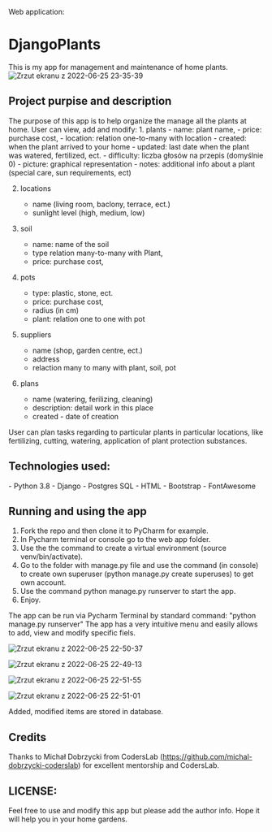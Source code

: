 Web application:

<h1>DjangoPlants</h1>

This is my app for management and maintenance of home plants.
![Zrzut ekranu z 2022-06-25 23-35-39](https://user-images.githubusercontent.com/66016783/175791187-2e4f82de-86c2-4041-a532-bf41ed3b0449.png)


<h2>Project purpise and description</h2>
The purpose of this app is to help organize the manage all the plants at home. 
User can view, add and modify:
1. plants 
    - name: plant name,
    - price: purchase cost,
    - location: relation one-to-many with location
    - created: when the plant arrived to your home
    - updated: last date when the plant was watered, fertilized, ect.
    - difficulty: liczba głosów na przepis (domyślnie 0)
    - picture: graphical representation
    - notes: additional info about a plant (special care, sun requirements, ect)


2. locations
    - name (living room, baclony, terrace, ect.)
    - sunlight level (high, medium, low)


3. soil
    - name: name of the soil
    - type relation many-to-many with Plant,
    - price: purchase cost,

4. pots
    - type: plastic, stone, ect.
    - price: purchase cost,
    - radius (in cm)
    - plant: relation one to one with pot

5. suppliers
    - name (shop, garden centre, ect.)
    - address
    - relaction many to many with plant, soil, pot


6. plans
    - name (watering, ferilizing, cleaning)
    - description: detail work in this place
    - created - date of creation   

User can plan tasks regarding to particular plants in particular locations, like fertilizing, cutting, watering, application of plant protection substances.

<h2>Technologies used:</h2>
    - Python 3.8
    - Django
    - Postgres SQL
    - HTML
    - Bootstrap
    - FontAwesome

<h2>Running and using the app</h2>

1. Fork the repo and then clone it to PyCharm for example.
2. In Pycharm terminal or console go to the web app folder.
3. Use the the command to create a virtual environment (source venv/bin/activate).
4. Go to the folder with manage.py file and use the command (in console) to create own superuser (python manage.py create superuses) to get own account.
5. Use the command python manage.py runserver to start the app.
6. Enjoy.

The app can be run via Pycharm Terminal by standard command: "python manage.py runserver"
The app has a very intuitive menu and easily allows to add, view and modify specific fiels.

![Zrzut ekranu z 2022-06-25 22-50-37](https://user-images.githubusercontent.com/66016783/175791229-864e97a5-dbce-4016-ba0d-5606c08d6300.png)

![Zrzut ekranu z 2022-06-25 22-49-13](https://user-images.githubusercontent.com/66016783/175791146-867d9be9-2b24-46f6-be2c-998724d34927.png)

![Zrzut ekranu z 2022-06-25 22-51-55](https://user-images.githubusercontent.com/66016783/175791205-93202036-6e06-4426-b151-27b577ee4fac.png)

![Zrzut ekranu z 2022-06-25 22-51-01](https://user-images.githubusercontent.com/66016783/175791220-ce5f7426-a289-4cd4-a3b4-e723d225c7c7.png)

Added, modified items are stored in database.

<h2>Credits</h2>

Thanks to Michał Dobrzycki from CodersLab (https://github.com/michal-dobrzycki-coderslab) for excellent mentorship and CodersLab.

<h2>LICENSE:</h2>
Feel free to use and modify this app but please add the author info. Hope it will help you in your home gardens.
